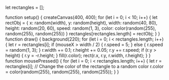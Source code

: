let rectangles = [];

function setup() {
  createCanvas(400, 400);
for (let i = 0; i < 10; i++) {
    let rectObj = {
      x: random(width), 
      y: random(height), 
      width: random(40, 80), 
      height: random(20, 60),
      speed: random(1, 3),
      color: color(random(255), random(255), random(255))
}
       rectangles[rectangles.length] = rectObj;
  }
}
  function draw() {
    background(220);
    for (let i = 0; i < rectangles.length; i++) {
        let r = rectangles[i];
        if (mouseX > width / 2) {
          r.speed = 5; 
        } else {
          r.speed = random(1, 3); 
        }
    r.width += 0.1; 
    r.height += 0.05; 
    r.y += r.speed;
    if (r.y > height) {
      r.y = -r.height;
    }
    fill(r.color);
    rect(r.x, r.y, r.width, r.height);
  }
}
function mousePressed() {
  for (let i = 0; i < rectangles.length; i++) {
    let r = rectangles[i];
    // Change the color of the rectangle to a random color
    r.color = color(random(255), random(255), random(255));
  }
}
